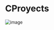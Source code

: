# CProyects

![image](https://github.com/Erick-bot-a11/CProyects/assets/121693654/dec34a38-cca7-44a7-b49b-f35125ea2941)
